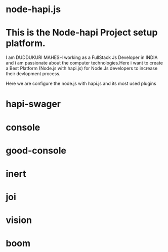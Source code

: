 # node-hapi.js
# This is the Node-hapi Project setup platform.
I am DUDDUKURI MAHESH working as a FullStack Js Developer in INDIA and i am passionate about the computer technologies.Here i want to create a Best Platform (Node.js with hapi.js) for Node.Js developers to increase their devlopment process. 

Here we are configure the node.js with hapi.js and its most used plugins
# hapi-swager
# console
# good-console
# inert
# joi
# vision
# boom

